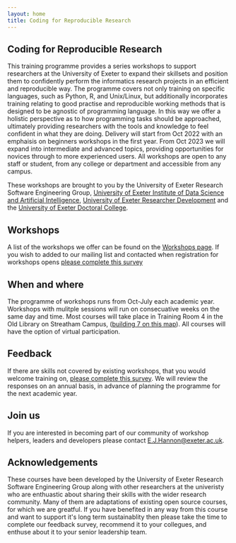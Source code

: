 ```yaml
---
layout: home
title: Coding for Reproducible Research
---
```



## Coding for Reproducible Research

This training programme provides a series workshops to support researchers at the University of Exeter to expand their skillsets and position them to confidently perform the informatics research projects in an efficient and reproducible way. The programme covers not only training on specific languages, such as Python, R, and Unix/Linux,  but additionally incorporates training relating to good practise and reproducible working methods that is designed to be agnostic of programming language. In this way we offer a holistic perspective as to how programming tasks should be approached, ultimately providing researchers with the tools and knowledge to feel confident in what they are doing. Delivery will start from Oct 2022 with an emphaisis on beginners workshops in the first year. From Oct 2023 we will expand into intermediate and advanced topics, providing opportunities for novices through to more experienced users. All workshops are open to any staff or student, from any college or department and accessible from any campus. 

These workshops are brought to you by the University of Exeter Research Software Engineering Group, [University of Exeter Institute of Data Science and Artificial Intelligence](https://www.exeter.ac.uk/research/idsai/), [University of Exeter Researcher Development](https://www.exeter.ac.uk/research/doctoralcollege/early-career-researchers/traininganddevelopment/rdprogramme/) and the [University of Exeter Doctoral College](https://www.exeter.ac.uk/research/doctoralcollege/). 

## Workshops

A list of the workshops we offer can be found on the [Workshops page](https://uniexeterrse.github.io/workshop-homepage/workshops.html). If you wish to added to our mailing list and contacted when registration for workshops opens [please complete this survey](https://forms.office.com/Pages/ResponsePage.aspx?id=d10qkZj77k6vMhM02PBKU6c8tNVRoxhAjFFJWmm07JtUMTNMVVU0VEdGTlVNQjRaTTFPWllHR0FOVi4u)

## When and where

The programme of workshops runs from Oct-July each academic year. Workshops with mulitple sessions will run on consecuative weeks on the same day and time. Most courses will take place in Training Room 4 in the Old Library on Streatham Campus, ([building 7 on this map](https://www.exeter.ac.uk/visit/directions/streathammap/)). All courses will have the option of virtual participation.

## Feedback

If there are skills not covered by existing workshops, that you would welcome training on, [please complete this survey](https://forms.office.com/Pages/ResponsePage.aspx?id=d10qkZj77k6vMhM02PBKU6c8tNVRoxhAjFFJWmm07JtURVk2M0JPTVIyNDhYTkk0TkZFTDY5NkMySC4u). We will review the responses on an annual basis, in advance of planning the programme for the next academic year. 

## Join us

If you are interested in becoming part of our community of workshop helpers, leaders and developers please contact E.J.Hannon@exeter.ac.uk.

## Acknowledgements

These courses have been developed by the University of Exeter Research Software Engineering Group along with other researchers at the univeristy who are enthuastic about sharing their skills with the wider research community. Many of them are adaptations of existing open source courses, for which we are greatful. If you have benefited in any way from this course and want to support it's long term sustainablity then please take the time to complete our feedback survey, recommend it to your collegues, and enthuse about it to your senior leadership team. 


